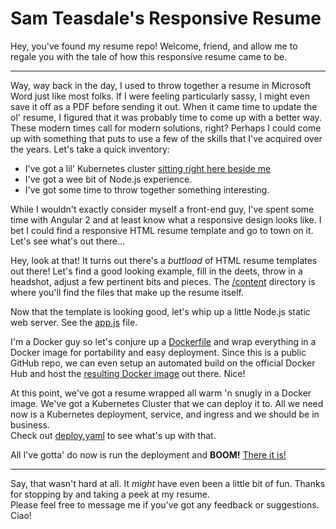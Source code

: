 # Sam Teasdale's Responsive Resume
Hey, you've found my resume repo!  Welcome, friend, and allow me to regale you with the tale of how this responsive resume came to be.

-----

Way, way back in the day, I used to throw together a resume in Microsoft Word just like most folks.  If I were feeling particularly sassy, 
I might even save it off as a PDF before sending it out.  When it came time to update the ol' resume, I figured that it was probably time
to come up with a better way.  These modern times call for modern solutions, right?  Perhaps I could come up with something that puts to
use a few of the skills that I've acquired over the years.  Let's take a quick inventory:


   * I've got a lil' Kubernetes cluster [sitting right here beside me](https://photos.app.goo.gl/SjD2nX6jQKtTpDpEA)
   * I've got a wee bit of Node.js experience.
   * I've got some time to throw together something interesting.
   
While I wouldn't exactly consider myself a front-end guy, I've spent some time with Angular 2 and at least know what a responsive 
design looks like.  I bet I could find a responsive HTML resume template and go to town on it.  Let's see what's out there...

Hey, look at that!  It turns out there's a _buttload_ of HTML resume templates out there!  Let's find a good looking example, 
fill in the deets, throw in a  headshot, adjust a few pertinent bits and pieces.  The [/content](https://github.com/steasdal/resume-responsive/tree/master/content) 
directory is where you'll find the files that make up the resume itself.
  
Now that the template is looking good, let's whip up a little Node.js static web server. 
See the [app.js](https://github.com/steasdal/resume-responsive/blob/master/app.js) file.

I'm a Docker guy so let's conjure up a [Dockerfile](https://github.com/steasdal/resume-responsive/blob/master/Dockerfile) and wrap everything 
in a Docker image for portability and easy deployment.  Since this is a public GitHub repo, we can even setup an automated build 
on the official Docker Hub and host the [resulting Docker image](https://hub.docker.com/r/steasdal/resume-responsive/) out there.  Nice!

At this point, we've got a resume wrapped all warm 'n snugly in a Docker image.  We've got a Kubernetes Cluster that we can
deploy it to.  All we need now is a Kubernetes deployment, service, and ingress and we should be in business.  
Check out [deploy.yaml](https://github.com/steasdal/resume-responsive/blob/master/deploy.yaml) to see what's up with that.

All I've gotta' do now is run the deployment and **BOOM!**  [There it is!](https://resume.teasdale.link)

-----

Say, that wasn't hard at all.  It _might_ have even been a little bit of fun.  Thanks for stopping by and taking a peek at my resume.  
Please feel free to message me if you've got any feedback or suggestions.  Ciao!
